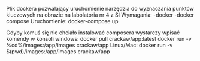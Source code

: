 Plik dockera pozwalający uruchomienie narzędzia do wyznaczania punktów kluczowych na obrazie na labolatoria nr 4 z SI
Wymagania: 
	-docker
	-docker compose
Uruchomienie:
	docker-compose up
	
Gdyby komuś się nie chciało instalować composera wystarczy wpisać komendy w konsoli windows:
	docker pull crackaw/app:latest
	docker run -v %cd%/images:/app/images crackaw/app
Linux/Mac:
	docker run -v $(pwd)/images:/app/images crackaw/app